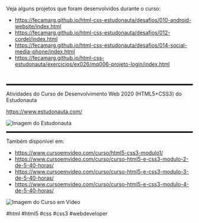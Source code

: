 <p>Veja alguns projetos que foram desenvolvidos durante o curso:</p>
<ul>
  <li><a href="https://fecamarg.github.io/html-css-estudonauta/desafios/010-android-website/index.html">https://fecamarg.github.io/html-css-estudonauta/desafios/010-android-website/index.html</a></li>
  <li><a href="https://fecamarg.github.io/html-css-estudonauta/desafios/012-cordel/index.html">https://fecamarg.github.io/html-css-estudonauta/desafios/012-cordel/index.html</a></li>
  <li><a href="https://fecamarg.github.io/html-css-estudonauta/desafios/014-social-media-phone/index.html">https://fecamarg.github.io/html-css-estudonauta/desafios/014-social-media-phone/index.html</a></li>
  <li><a href="https://fecamarg.github.io/html-css-estudonauta/exercicios/ex026/mq006-projeto-login/index.html">https://fecamarg.github.io/html-css-estudonauta/exercicios/ex026/mq006-projeto-login/index.html</a></li>
</ul>
<br>
<hr style="border-top: 3px solid black;">
<p>Atividades do Curso de Desenvolvimento Web 2020 (HTML5+CSS3) do Estudonauta</p>
<p><a href="https://www.estudonauta.com/">https://www.estudonauta.com/</a></p>
<img src="https://user-images.githubusercontent.com/126820611/232139948-f7f91e1c-6b7a-4601-aa4a-def74a618ee4.png" alt="Imagem do Estudonauta">
<br>
<hr style="border-top: 3px solid black;">
<p>Também disponível em:</p>
<ul>
  <li><a href="https://www.cursoemvideo.com/curso/html5-css3-modulo1/">https://www.cursoemvideo.com/curso/html5-css3-modulo1/</a></li>
  <li><a href="https://www.cursoemvideo.com/curso/curso-html5-e-css3-modulo-2-de-5-40-horas/">https://www.cursoemvideo.com/curso/curso-html5-e-css3-modulo-2-de-5-40-horas/</a></li>
  <li><a href="https://www.cursoemvideo.com/curso/curso-html5-e-css3-modulo-3-de-5-40-horas/">https://www.cursoemvideo.com/curso/curso-html5-e-css3-modulo-3-de-5-40-horas/</a></li>
  <li><a href="https://www.cursoemvideo.com/curso/curso-html5-e-css3-modulo-4-de-5-40-horas/">https://www.cursoemvideo.com/curso/curso-html5-e-css3-modulo-4-de-5-40-horas/</a></li>
</ul>
<img src="https://user-images.githubusercontent.com/126820611/232139485-fd5b4c73-1bf7-4c8d-930e-b98426f36156.png" alt="Imagem do Curso em Vídeo">
<p>#html #html5 #css #css3 #webdeveloper</p>
